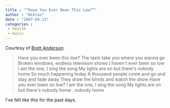 ```yaml
---
title : "“Have You Ever Been This Low?”"
author : "Niklas"
date : "2007-04-13"
categories : 
 - health
 - music
---
```


Courtesy of [Brett Anderson](http://www.brettanderson.co.uk):

> Have you ever been this low? The taxis take you where you wanna go Broken windows, endless television shows I haven't ever been so low I am the one, I sing the song My lights are on but there's nobody home So much happening today A thousand people come and go and stay and fade away They draw the blinds and watch the show Have you ever been so low? I am the one, I sing the song My lights are on but there's nobody home ..nobody home

I've felt like this for the past days.
